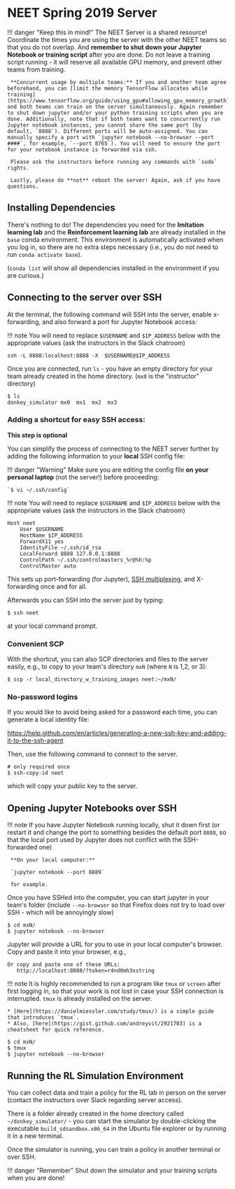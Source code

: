 # NEET Spring 2019 Server

!!! danger "Keep this in mind!"
     The NEET Server is a shared resource! Coordinate the times you are using the server with the other NEET teams so that you do not overlap. And **remember to shut down your Jupyter Notebook or training script** after you are done. Do not leave a training script running - it will reserve all available GPU memory, and prevent other teams from training.

     **Concurrent usage by multiple teams:** If you and another team agree beforehand, you can [limit the memory TensorFlow allocates while training](https://www.tensorflow.org/guide/using_gpu#allowing_gpu_memory_growth), and both teams can train on the server simultaneously. Again remember to shut down jupyter and/or your python training scripts when you are done. Additionally, note that if both teams want to concurrently run Jupyter notebook instances, you cannot share the same port (by default, `8888`). Different ports will be auto-assigned. You can manually specify a port with `jupyter notebook --no-browser --port ####`, for example, `--port 8765`). You will need to ensure the port for your notebook instance is forwarded via ssh.

     Please ask the instructors before running any commands with `sudo` rights.

     Lastly, please do **not** reboot the server! Again, ask if you have questions.

## Installing Dependencies

There's nothing to do! The dependencies you need for the **Imitation learning lab** and the **Reinforcement learning lab** are already installed in the `base` conda environment. This environment is automatically activated when you log in, so there are no extra steps necessary (i.e., you do not need to run `conda activate base`).

(`conda list` will show all dependencies installed in the environment if you are curious.)

## Connecting to the server over SSH

At the terminal, the following command will SSH into the server, enable x-forwarding, and also forward a port for Jupyter Notebook access:

!!! note
    You will need to replace `$USERNAME` and `$IP_ADDRESS` below with the appropriate values (ask the instructors in the Slack chatroom)

```shell
ssh -L 8888:localhost:8888 -X  $USERNAME@$IP_ADDRESS
```

Once you are connected, run `ls` - you have an empty directory for your team already created in the home directory. (`mx0` is the "instructor" directory)

```shell
$ ls
donkey_simulator mx0  mx1  mx2  mx3 
```

### Adding a shortcut for easy SSH access:

**This step is optional**

You can simplify the process of connecting to the NEET server further by adding the following information to your **local** SSH config file:

!!! danger "Warning"
    Make sure you are editing the config file __on your personal laptop__ (not the server!) before proceeding:

    `$ vi ~/.ssh/config`

!!! note
    You will need to replace `$USERNAME` and `$IP_ADDRESS` below with the appropriate values (ask the instructors in the Slack chatroom)

```
Host neet
    User $USERNAME
    HostName $IP_ADDRESS
    ForwardX11 yes
    IdentityFile ~/.ssh/id_rsa
    LocalForward 8888 127.0.0.1:8888
    ControlPath ~/.ssh/controlmasters_%r@%h:%p
    ControlMaster auto
```

This sets up port-forwarding (for Jupyter), [SSH multiplexing](https://en.wikibooks.org/wiki/OpenSSH/Cookbook/Multiplexing#Setting_Up_Multiplexing), and X-forwarding once and for all.

Afterwards you can SSH into the server just by typing:

```shell
$ ssh neet
```

at your local command prompt.

### Convenient SCP

With the shortcut, you can also SCP directories and files to the server easily, e.g., to copy to your team's directory `mxN` (where `N` is 1,2, or 3):

```shell
$ scp -r local_directory_w_training_images neet:~/mxN/
```

### No-password logins

If you would like to avoid being asked for a password each time, you can generate a local identity file:

<https://help.github.com/en/articles/generating-a-new-ssh-key-and-adding-it-to-the-ssh-agent>

Then, use the following command to connect to the server.

```shell
# only required once
$ ssh-copy-id neet
```

which will copy your public key to the server.

## Opening Jupyter Notebooks over SSH

!!! note
     If you have Jupyter Notebook running locally, shut it down first (or restart it and change the port to something besides the default port `8888`, so that the local port used by Jupyter does not conflict with the SSH-forwarded one)

     **On your local computer:**

     `jupyter notebook --port 8889`
    
     for example.

Once you have SSHed into the computer, you can start jupyter in your team's folder (include `--no-browser` so that Firefox does not try to load over SSH - which will be annoyingly slow)

```shell
$ cd mxN/
$ jupyter notebook --no-browser
```

Jupyter will provide a URL for you to use in your local computer's browser. Copy and paste it into your browser, e.g.,

```
Or copy and paste one of these URLs:
   http://localhost:8888/?token=r4nd0mh3xstring
```

!!! note
    It is highly recommended to run a program like `tmux` or `screen` after first logging in, so that your work is not lost in case your SSH connection is interrupted. `tmux` is already installed on the server. 

    * [Here](https://danielmiessler.com/study/tmux/) is a simple guide that introduces `tmux`. 
    * Also, [here](https://gist.github.com/andreyvit/2921703) is a cheatsheet for quick reference.

```shell
$ cd mxN/
$ tmux
$ jupyter notebook --no-browser
```

## Running the RL Simulation Environment

You can collect data and train a policy for the RL lab in person on the server (contact the instructors over Slack regarding server access).

There is a folder already created in the home directory called `~/donkey_simulator/` - you can start the simulator by double-clicking the executable `build_sdsandbox.x86_64` in the Ubuntu file explorer or by running it in a new terminal.

Once the simulator is running, you can train a policy in another terminal or over SSH.

!!! danger "Remember"
     Shut down the simulator and your training scripts when you are done!


